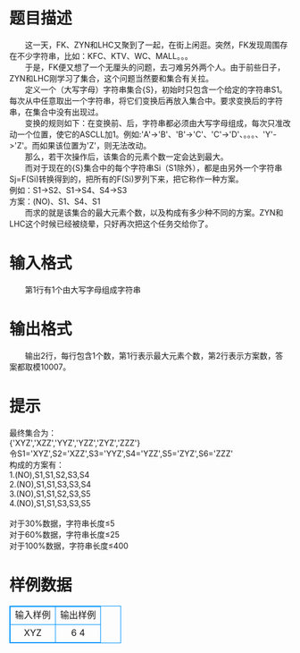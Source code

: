# 

 
 # 题目描述 
　　这一天，FK、ZYN和LHC又聚到了一起，在街上闲逛。突然，FK发现周围存在不少字符串，比如：KFC、KTV、WC、MALL。。。<BR>　　于是，FK便又想了一个无厘头的问题，去刁难另外两个人。由于前些日子，ZYN和LHC刚学习了集合，这个问题当然要和集合有关拉。<BR>　　定义一个（大写字母）字符串集合{S}，初始时只包含一个给定的字符串S1。每次从中任意取出一个字符串，将它们变换后再放入集合中。要求变换后的字符串，在集合中没有出现过。<BR>　　变换的规则如下：在变换前、后，字符串都必须由大写字母组成，每次只准改动一个位置，使它的ASCLL加1。例如:'A'-&gt;'B'、'B'-&gt;'C'、'C'-&gt;'D'、。。。、'Y'-&gt;'Z'。而如果该位置为'Z'，则无法改动。<BR>　　那么，若干次操作后，该集合的元素个数一定会达到最大。<BR>　　而对于现在的{S}集合中的每个字符串Si（S1除外），都是由另外一个字符串Sj=F(Si)转换得到的，把所有的F(Si)罗列下来，把它称作一种方案。<BR>例如：S1-&gt;S2、S1-&gt;S4、S4-&gt;S3<BR>方案：(NO)、S1、S4、S1<BR>　　而求的就是该集合的最大元素个数，以及构成有多少种不同的方案。ZYN和LHC这个时候已经被绕晕，只好再次把这个任务交给你了。 

 
 # 输入格式 
　　第1行有1个由大写字母组成字符串 

 
 # 输出格式 
　　输出2行，每行包含1个数，第1行表示最大元素个数，第2行表示方案数，答案都取模10007。 

 
 # 提示 
最终集合为：<BR>{'XYZ','XZZ','YYZ','YZZ','ZYZ','ZZZ'}<BR>令S1='XYZ',S2='XZZ',S3='YYZ',S4='YZZ',S5='ZYZ',S6='ZZZ'<BR>构成的方案有：<BR>1.(NO),S1,S1,S2,S3,S4<BR>2.(NO),S1,S1,S3,S3,S4<BR>3.(NO),S1,S1,S2,S3,S5<BR>4.(NO),S1,S1,S3,S3,S5<BR><BR>对于30%数据，字符串长度≤5<BR>对于60%数据，字符串长度≤25<BR>对于100%数据，字符串长度≤400 
# 样例数据
<style>
        table,table tr th, table tr td { border:1px solid #0094ff; }
        table { width: 200px; min-height: 25px; line-height: 25px; text-align: center; border-collapse: collapse;}   
    </style>
<table>
	<tr>
		<td>输入样例</td>
		<td>输出样例</td>
	</tr>
<tr><td>XYZ
</td><td>6
4
</td></tr></table>
